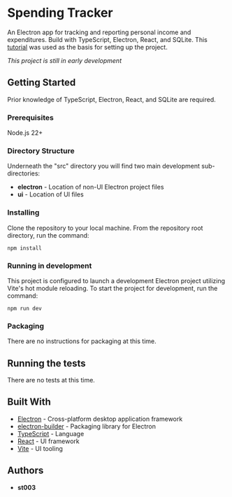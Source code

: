 # Spending Tracker

An Electron app for tracking and reporting personal income and expenditures. Build with TypeScript, Electron, React, and SQLite. This [tutorial](https://www.youtube.com/watch?v=fP-371MN0Ck) was used as the basis for setting up the project.

_This project is still in early development_

## Getting Started

Prior knowledge of TypeScript, Electron, React, and SQLite are required.

### Prerequisites

Node.js 22+

### Directory Structure

Underneath the "src" directory you will find two main development sub-directories:

* **electron** - Location of non-UI Electron project files
* **ui** - Location of UI files

### Installing

Clone the repository to your local machine. From the repository root directory, run the command:

```
npm install
```

### Running in development

This project is configured to launch a development Electron project utilizing Vite's hot module reloading. To start the project for development, run the command:

```
npm run dev
```

### Packaging

There are no instructions for packaging at this time.

## Running the tests

There are no tests at this time.

## Built With

* [Electron](https://www.electronjs.org/) - Cross-platform desktop application framework
* [electron-builder](https://www.electron.build/) - Packaging library for Electron
* [TypeScript](https://www.typescriptlang.org/) - Language
* [React](https://react.dev/) - UI framework
* [Vite](https://vite.dev/) - UI tooling

## Authors

* **st003**
